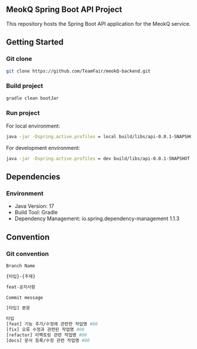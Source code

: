 ## MeokQ Spring Boot API Project
This repository hosts the Spring Boot API application for the MeokQ service.

## Getting Started
### Git clone
```bash
git clone https://github.com/TeamFair/meokQ-backend.git
```

### Build project
```bash
gradle clean bootJar
```

### Run project
For local environment:
```bash
java -jar -Dspring.active.profiles = local build/libs/api-0.0.1-SNAPSHOT.jar
```
For development environment:
```bash
java -jar -Dspring.active.profiles = dev build/libs/api-0.0.1-SNAPSHOT.jar
```

## Dependencies
### Environment
- Java Version: 17
- Build Tool: Gradle
- Dependency Management: io.spring.dependency-management 1.1.3

## Convention
### Git convention


```bash
Branch Name

{타입}-{주제}

feat-공지사항

Commit message

[타입] 본문

타입
[feat] 기능 추가/수정에 관련한 작업명 #00
[fix] 오류 수정과 관련된 작업명 #00
[refactor] 리팩토링 관련 작업명 #00
[docs] 문서 등록/수정 관련 작업명 #00

```

<br>  
